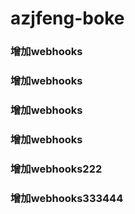 # azjfeng-boke

### 增加webhooks


### 增加webhooks

### 增加webhooks


### 增加webhooks

### 增加webhooks222

### 增加webhooks333444